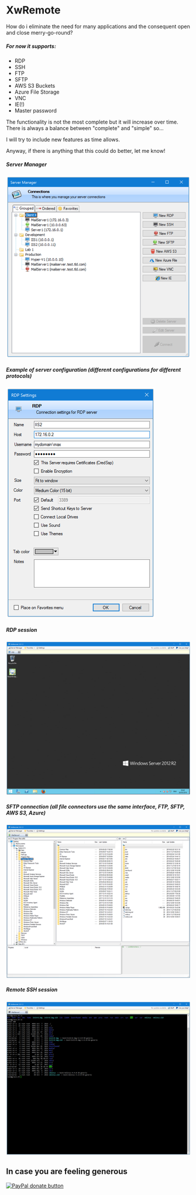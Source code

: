 # XwRemote

How do i eliminate the need for many applications and the consequent open and close merry-go-round?

##### For now it supports:
 - RDP 
 - SSH
 - FTP 
 - SFTP
 - AWS S3 Buckets
 - Azure File Storage
 - VNC 
 - IE(!)
 - Master password

The functionality is not the most complete but it will increase over time.
There is always a balance between "complete" and "simple" so...

I will try to include new features as time allows.

Anyway, if there is anything that this could do better, let me know!


##### Server Manager 
![Connection Manager](Images/ServerManager.png)


##### Example of server configuration (different configurations for different protocols) 
![Connection Manager](Images/RDP-Config.png)


##### RDP session
![Connection Manager](Images/RDP.png)


##### SFTP connection (all file connectors use the same interface, FTP, SFTP, AWS S3, Azure)
![Connection Manager](Images/SFTP.png)


##### Remote SSH session
![Connection Manager](Images/SSH.png)

## In case you are feeling generous  
[![PayPal donate button](https://www.paypalobjects.com/webstatic/en_US/btn/btn_donate_pp_142x27.png)](https://www.paypal.me/maxsnts)